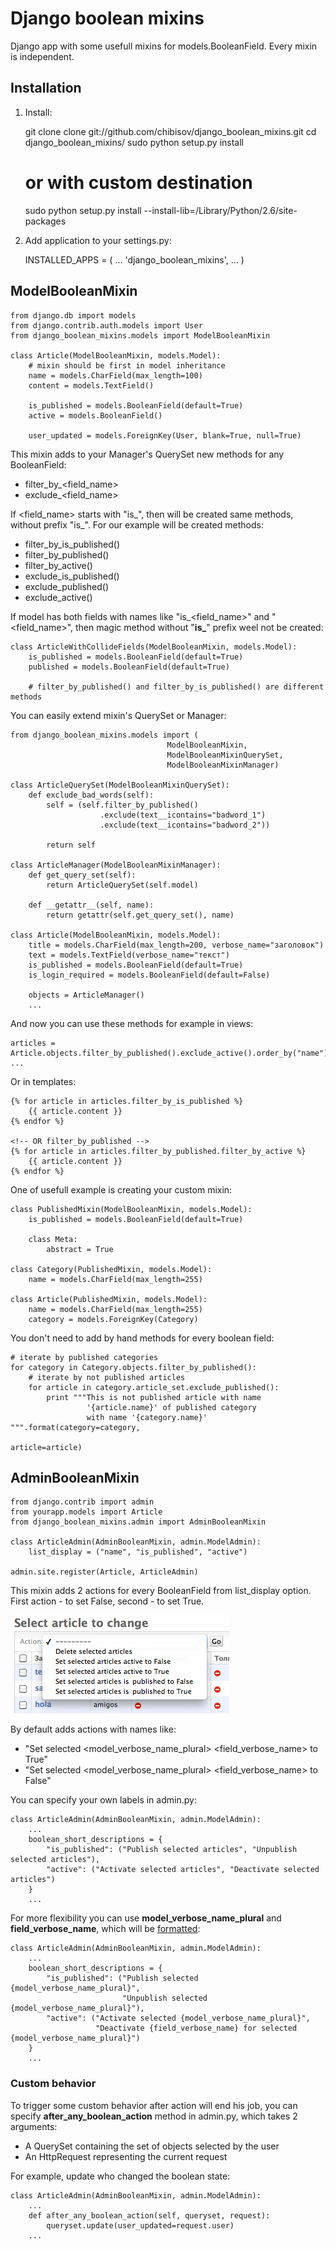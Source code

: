 # Django boolean mixins

Django app with some usefull mixins for models.BooleanField. Every mixin is independent. 

## Installation
1) Install:

    git clone clone git://github.com/chibisov/django_boolean_mixins.git
    cd django_boolean_mixins/
    sudo python setup.py install

    # or with custom destination

    sudo python setup.py install --install-lib=/Library/Python/2.6/site-packages
    
    
2) Add application to your settings.py:
    
    INSTALLED_APPS = (
        ...
        'django_boolean_mixins',
        ...
    )

## ModelBooleanMixin
    
    from django.db import models
    from django.contrib.auth.models import User
    from django_boolean_mixins.models import ModelBooleanMixin
    
    class Article(ModelBooleanMixin, models.Model):
        # mixin should be first in model inheritance
        name = models.CharField(max_length=100)
        content = models.TextField()

        is_published = models.BooleanField(default=True)
        active = models.BooleanField()
        
        user_updated = models.ForeignKey(User, blank=True, null=True)

This mixin adds to your Manager's QuerySet new methods for any BooleanField:  
    
* filter\_by\_&lt;field\_name&gt;
* exclude\_&lt;field\_name&gt;

If &lt;field\_name&gt; starts with "is\_", then will be created same methods, without prefix "is\_". 
For our example will be created methods:

* filter\_by\_is_published()
* filter\_by\_published()
* filter\_by\_active()
* exclude\_is_published()
* exclude\_published()
* exclude\_active()

If model has both fields with names like "is\_&lt;field\_name&gt;" and "&lt;field\_name&gt;", 
then magic method without "**is\_**" prefix weel not be created:

    class ArticleWithCollideFields(ModelBooleanMixin, models.Model):
        is_published = models.BooleanField(default=True)
        published = models.BooleanField(default=True)

        # filter_by_published() and filter_by_is_published() are different methods
        
You can easily extend mixin's QuerySet or Manager:

    from django_boolean_mixins.models import (
                                       ModelBooleanMixin, 
                                       ModelBooleanMixinQuerySet,
                                       ModelBooleanMixinManager)

    class ArticleQuerySet(ModelBooleanMixinQuerySet):
        def exclude_bad_words(self):
            self = (self.filter_by_published()
                        .exclude(text__icontains="badword_1")
                        .exclude(text__icontains="badword_2"))

            return self

    class ArticleManager(ModelBooleanMixinManager):
        def get_query_set(self):
            return ArticleQuerySet(self.model)

        def __getattr__(self, name):
            return getattr(self.get_query_set(), name)

    class Article(ModelBooleanMixin, models.Model):    
        title = models.CharField(max_length=200, verbose_name="заголовок")
        text = models.TextField(verbose_name="текст")
        is_published = models.BooleanField(default=True)
        is_login_required = models.BooleanField(default=False)

        objects = ArticleManager()
        ...
        
And now you can use these methods for example in views:

    articles = Article.objects.filter_by_published().exclude_active().order_by("name")
    ...
    
Or in templates:

    {% for article in articles.filter_by_is_published %}
        {{ article.content }}
    {% endfor %}

    <!-- OR filter_by_published -->
    {% for article in articles.filter_by_published.filter_by_active %}
        {{ article.content }}
    {% endfor %}
    
One of usefull example is creating your custom mixin:

    class PublishedMixin(ModelBooleanMixin, models.Model):
        is_published = models.BooleanField(default=True)

        class Meta:
            abstract = True
    
    class Category(PublishedMixin, models.Model):
        name = models.CharField(max_length=255)
    
    class Article(PublishedMixin, models.Model):
        name = models.CharField(max_length=255)
        category = models.ForeignKey(Category)
        
You don't need to add by hand methods for every boolean field:
    
    # iterate by published categories
    for category in Category.objects.filter_by_published():
        # iterate by not published articles
        for article in category.article_set.exclude_published():
            print """This is not published article with name 
                     '{article.name}' of published category 
                     with name '{category.name}' """.format(category=category, 
                                                            article=article)


## AdminBooleanMixin
    
    from django.contrib import admin
    from yourapp.models import Article
    from django_boolean_mixins.admin import AdminBooleanMixin

    class ArticleAdmin(AdminBooleanMixin, admin.ModelAdmin):
        list_display = ("name", "is_published", "active")

    admin.site.register(Article, ArticleAdmin)
    
This mixin adds 2 actions for every BooleanField from list\_display option.  
First action - to set False, second - to set True.  


![actions example](https://github.com/chibisov/django_boolean_mixins/blob/master/django_boolean_mixins/static/img/actions.png?raw=true "Title")

By default adds actions with names like:

* "Set selected &lt;model\_verbose\_name\_plural&gt; &lt;field\_verbose\_name&gt; to True"
* "Set selected &lt;model\_verbose\_name\_plural&gt; &lt;field\_verbose\_name&gt; to False"

You can specify your own labels in admin.py:

    class ArticleAdmin(AdminBooleanMixin, admin.ModelAdmin):
        ...
        boolean_short_descriptions = {
            "is_published": ("Publish selected articles", "Unpublish selected articles"),
            "active": ("Activate selected articles", "Deactivate selected articles")
        }
        ...
        
For more flexibility you can use **model\_verbose\_name\_plural** and **field\_verbose\_name**, which will be [formatted](http://docs.python.org/library/stdtypes.html#str.format):
    
    class ArticleAdmin(AdminBooleanMixin, admin.ModelAdmin):
        ...
        boolean_short_descriptions = {
            "is_published": ("Publish selected {model_verbose_name_plural}", 
                             "Unpublish selected {model_verbose_name_plural}"),
            "active": ("Activate selected {model_verbose_name_plural}", 
                       "Deactivate {field_verbose_name} for selected {model_verbose_name_plural}")
        }
        ...

### Custom behavior
       
To trigger some custom behavior after action will end his job, you can specify **after\_any\_boolean_action** method 
in admin.py, which takes 2 arguments:

* A QuerySet containing the set of objects selected by the user  
* An HttpRequest representing the current request  

For example, update who changed the boolean state:

    class ArticleAdmin(AdminBooleanMixin, admin.ModelAdmin):
        ...
        def after_any_boolean_action(self, queryset, request):
            queryset.update(user_updated=request.user)
        ...